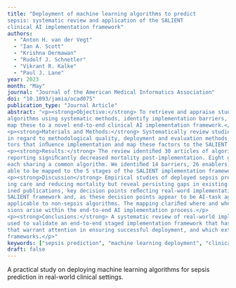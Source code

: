 ```yaml
---
title: "Deployment of machine learning algorithms to predict
sepsis: systematic review and application of the SALIENT
clinical AI implementation framework"
authors:
  - "Anton H. van der Vegt"
  - "Ian A. Scott"
  - "Krishna Dermawan"
  - "Rudolf J. Schnetler"
  - "Vikrant R. Kalke"
  - "Paul J. Lane"
year: 2023
month: "May"
journal: "Journal of the American Medical Informatics Association"
doi: "10.1093/jamia/ocad075"
publication_type: "Journal Article"
abstract: "<p><strong>Objective:</strong> To retrieve and appraise studies of deployed artiﬁcial intelligence (AI)-based sepsis prediction
algorithms using systematic methods, identify implementation barriers, enablers, and key decisions and then
map these to a novel end-to-end clinical AI implementation framework.</p>
<p><strong>Materials and Methods:</strong> Systematically review studies of clinically applied AI-based sepsis prediction algorithms
in regard to methodological quality, deployment and evaluation methods, and outcomes. Identify contextual fac-
tors that inﬂuence implementation and map these factors to the SALIENT implementation framework.</p>
<p><strong>Results:</strong> The review identiﬁed 30 articles of algorithms applied in adult hospital settings, with 5 studies
reporting signiﬁcantly decreased mortality post-implementation. Eight groups of algorithms were identiﬁed,
each sharing a common algorithm. We identiﬁed 14 barriers, 26 enablers, and 22 decision points which were
able to be mapped to the 5 stages of the SALIENT implementation framework.</p>
<p><strong>Discussion</strong> Empirical studies of deployed sepsis prediction algorithms demonstrate their potential for improv-
ing care and reducing mortality but reveal persisting gaps in existing implementation guidance. In the exam-
ined publications, key decision points reﬂecting real-word implementation experience could be mapped to the
SALIENT framework and, as these decision points appear to be AI-task agnostic, this framework may also be
applicable to non-sepsis algorithms. The mapping clariﬁed where and when barriers, enablers, and key deci-
sions arise within the end-to-end AI implementation process.</p>
<p><strong>Conclusions:</strong> A systematic review of real-world implementation studies of sepsis prediction algorithms was
used to validate an end-to-end staged implementation framework that has the ability to account for key factors
that warrant attention in ensuring successful deployment, and which extends on previous AI implementation
frameworks.</p>"
keywords: ["sepsis prediction", "machine learning deployment", "clinical informatics"]
draft: false
---
```


A practical study on deploying machine learning algorithms for sepsis prediction in real-world clinical settings.